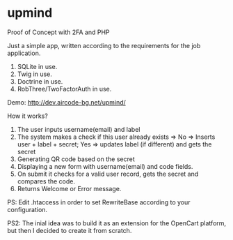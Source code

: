 # upmind
Proof of Concept with 2FA and PHP

Just a simple app, written according to the requirements for the job application.

1. SQLite in use.
2. Twig in use.
3. Doctrine in use.
4. RobThree/TwoFactorAuth in use.

Demo: http://dev.aircode-bg.net/upmind/

How it works?

1. The user inputs username(email) and label 
2. The system makes a check if this user already exists => No => Inserts user + label + secret; Yes => updates label (if different) and gets the secret
3. Generating QR code based on the secret
4. Displaying a new form with username(email) and code fields.
5. On submit it checks for a valid user record, gets the secret and compares the code.
6. Returns Welcome or Error message.

PS: Edit .htaccess in order to set RewriteBase according to your configuration.

PS2: The inial idea was to build it as an extension for the OpenCart platform, but then I decided to create it from scratch.
